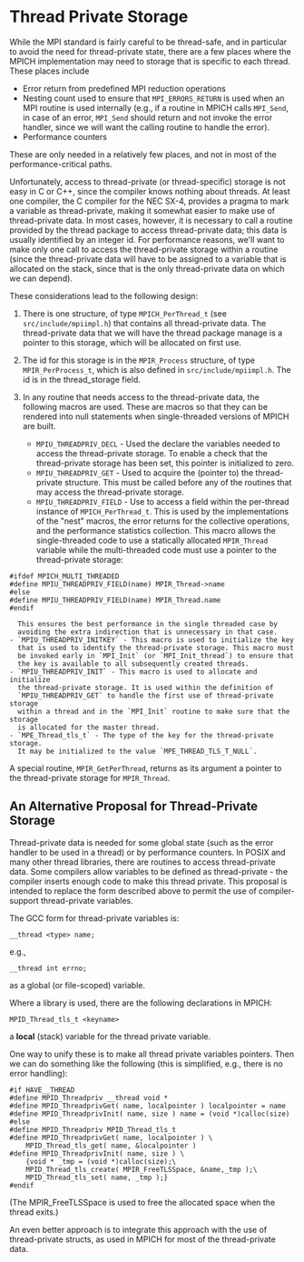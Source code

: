 # Thread Private Storage

While the MPI standard is fairly careful to be thread-safe, and in
particular to avoid the need for thread-private state, there are a few
places where the MPICH implementation may need to storage that is
specific to each thread. These places include

- Error return from predefined MPI reduction operations
- Nesting count used to ensure that `MPI_ERRORS_RETURN` is used when
  an MPI routine is used internally (e.g., if a routine in MPICH calls
  `MPI_Send`, in case of an error, `MPI_Send` should return and not
  invoke the error handler, since we will want the calling routine to
  handle the error).
- Performance counters

These are only needed in a relatively few places, and not in most of the
performance-critical paths.

Unfortunately, access to thread-private (or thread-specific) storage is
not easy in C or C++, since the compiler knows nothing about threads. At
least one compiler, the C compiler for the NEC SX-4, provides a pragma
to mark a variable as thread-private, making it somewhat easier to make
use of thread-private data. In most cases, however, it is necessary to
call a routine provided by the thread package to access thread-private
data; this data is usually identified by an integer id. For performance
reasons, we'll want to make only one call to access the thread-private
storage within a routine (since the thread-private data will have to be
assigned to a variable that is allocated on the stack, since that is the
only thread-private data on which we can depend).

These considerations lead to the following design:

1.  There is one structure, of type `MPICH_PerThread_t` (see
    `src/include/mpiimpl.h`) that contains all thread-private data. The
    thread-private data that we will have the thread package manage is a
    pointer to this storage, which will be allocated on first use.
2.  The id for this storage is in the `MPIR_Process` structure, of type
    `MPIR_PerProcess_t`, which is also defined in
    `src/include/mpiimpl.h`. The id is in the thread_storage field.
3.  In any routine that needs access to the thread-private data, the
    following macros are used. These are macros so that they can be
    rendered into null statements when single-threaded versions of MPICH
    are built.

    - `MPIU_THREADPRIV_DECL` - Used the declare the variables needed to
      access the thread-private storage. To enable a check that the
      thread-private storage has been set, this pointer is initialized to zero.
    - `MPIU_THREADPRIV_GET` - Used to acquire the (pointer to) the
      thread-private structure. This must be called before any of the
      routines that may access the thread-private storage.
    - `MPIU_THREADPRIV_FIELD` - Use to access a field within the per-thread
      instance of `MPICH_PerThread_t`. This is used by the implementations of the
      "nest" macros, the error returns for the collective operations, and
      the performance statistics collection. This macro allows the
      single-threaded code to use a statically allocated `MPIR_Thread`
      variable while the multi-threaded code must use a pointer to the
      thread-private storage:

```
#ifdef MPICH_MULTI_THREADED
#define MPIU_THREADPRIV_FIELD(name) MPIR_Thread->name
#else
#define MPIU_THREADPRIV_FIELD(name) MPIR_Thread.name
#endif
```

      This ensures the best performance in the single threaded case by
      avoiding the extra indirection that is unnecessary in that case.
    - `MPIU_THREADPRIV_INITKEY` - This macro is used to initialize the key
      that is used to identify the thread-private storage. This macro must
      be invoked early in `MPI_Init` (or `MPI_Init_thread`) to ensure that
      the key is available to all subsequently created threads.
    - `MPIU_THREADPRIV_INIT` - This macro is used to allocate and initialize
      the thread-private storage. It is used within the definition of
      `MPIU_THREADPRIV_GET` to handle the first use of thread-private storage
      within a thread and in the `MPI_Init` routine to make sure that the storage
      is allocated for the master thread.
    - `MPE_Thread_tls_t` - The type of the key for the thread-private storage.
      It may be initialized to the value `MPE_THREAD_TLS_T_NULL`.

A special routine, `MPIR_GetPerThread`, returns as its argument a
pointer to the thread-private storage for `MPIR_Thread`.

## An Alternative Proposal for Thread-Private Storage

Thread-private data is needed for some global state (such as the error
handler to be used in a thread) or by performance counters. In POSIX and
many other thread libraries, there are routines to access thread-private
data. Some compilers allow variables to be defined as thread-private -
the compiler inserts enough code to make this thread private. This
proposal is intended to replace the form described above to permit the
use of compiler-support thread-private variables.

The GCC form for thread-private variables is:

```
__thread <type> name;
```

e.g.,

```
__thread int errno;
```
as a global (or file-scoped) variable.

Where a library is used, there are the following declarations in MPICH:

```
MPID_Thread_tls_t <keyname>
```

a **local** (stack) variable for the thread private variable.

One way to unify these is to make all thread private variables pointers.
Then we can do something like the following (this is simplified, e.g.,
there is no error handling):

```
#if HAVE__THREAD
#define MPID_Threadpriv __thread void *
#define MPID_ThreadprivGet( name, localpointer ) localpointer = name
#define MPID_ThreadprivInit( name, size ) name = (void *)calloc(size)
#else
#define MPID_Threadpriv MPID_Thread_tls_t
#define MPID_ThreadprivGet( name, localpointer ) \
    MPID_Thread_tls_get( name, &localpointer )
#define MPID_ThreadprivInit( name, size ) \
    {void * _tmp = (void *)calloc(size);\
    MPID_Thread_tls_create( MPIR_FreeTLSSpace, &name,_tmp );\
    MPID_Thread_tls_set( name, _tmp );}
#endif
```

(The MPIR_FreeTLSSpace is used to free the allocated space when the
thread exits.)

An even better approach is to integrate this approach with the use of
thread-private structs, as used in MPICH for most of the thread-private
data.
